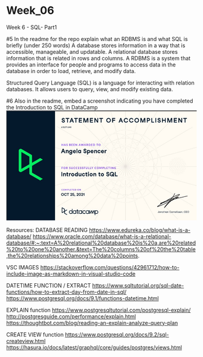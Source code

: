 # Week_06
Week 6 - SQL- Part1

#5 In the readme for the repo explain what an RDBMS is and what SQL is briefly (under 250 words)
A database stores information in a way that is accessible, manageable, and updatable. A relational database stores information that is related in rows and columns.  A RDBMS is a system that provides an interface for people and programs to access data in the database in order to load, retrieve, and modify data.

Structured Query Language (SQL) is a language for interacting with relation databases. It allows users to query, view, and modify existing data.



#6 Also in the readme, embed a screenshot indicating you have completed the Introduction to SQL in DataCamp
![Getting Started](Cert_IntroSQL.jpg)

Resources:
DATABASE READING
https://www.edureka.co/blog/what-is-a-database/
https://www.oracle.com/database/what-is-a-relational-database/#:~:text=A%20relational%20database%20is%20a,are%20related%20to%20one%20another.&text=The%20columns%20of%20the%20table,the%20relationships%20among%20data%20points.

VSC IMAGES
https://stackoverflow.com/questions/42961712/how-to-include-image-as-markdown-in-visual-studio-code

DATETIME FUNCTION / EXTRACT
https://www.sqltutorial.org/sql-date-functions/how-to-extract-day-from-date-in-sql/
https://www.postgresql.org/docs/9.1/functions-datetime.html

EXPLAIN function
https://www.postgresqltutorial.com/postgresql-explain/
http://postgresguide.com/performance/explain.html
https://thoughtbot.com/blog/reading-an-explain-analyze-query-plan

CREATE VIEW function
https://www.postgresql.org/docs/9.2/sql-createview.html
https://hasura.io/docs/latest/graphql/core/guides/postgres/views.html




